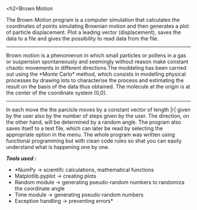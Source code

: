 <h2<Brown Motion</h2>

<p>The Brown-Motion program is a computer simulation that calculates the coordinates of points simulating Brownian motion and then generates a plot of particle displacement. Plot a leading vector (displacement), saves the data to a file and gives the possibility to read data from the file.</p>

---

<p>Brown motion is a phenomenon in which small particles or pollens in a gas or suspension spontaneously and seemingly without reason make constant chaotic movements in different directions.The moddeling has been carried out using the *Monte Carlo* method, which consists in modelling physical processes by drawing lots to characterise the process and estimating the result on the basis of the data thus obtained. The molecule at the origin is at the center of the coordinate system (0,0).</p>

---

<p>In each move the the parcicle moves by a constant vector of length |r| given by the user also by the number of steps given by the user. The direction, on the other hand, will be determined by a random angle. The program also saves itself to a text file, which can later be read by selecting the appropriate option in the menu. The whole program was written using functional programming but with clean code rules so shat you can easily understand what is happening one by one. </p>

***Tools used :***
- *NumPy -> scientifc calculations, mathematical functions <br>
- Matplotlib.pyplot -> creating plots <br>
- Random module -> generating pseudo-random numbers to randomiza the coordinate angle <br>
- Time module -> generating pseudo-random numbers <br>
- Exception handling -> preventing errors* <br>


